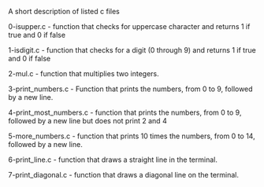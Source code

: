 A short description of listed c files

0-isupper.c - function that checks for uppercase character and returns 1 if true and 0 if false

1-isdigit.c - function that checks for a digit (0 through 9) and returns 1 if true and 0 if false

2-mul.c - function that multiplies two integers.

3-print_numbers.c - Function that prints the numbers, from 0 to 9, followed by a new line.

4-print_most_numbers.c -  function that prints the numbers, from 0 to 9, followed by a new line but does not print 2 and 4

5-more_numbers.c - function that prints 10 times the numbers, from 0 to 14, followed by a new line.

6-print_line.c - function that draws a straight line in the terminal.

7-print_diagonal.c - function that draws a diagonal line on the terminal.
